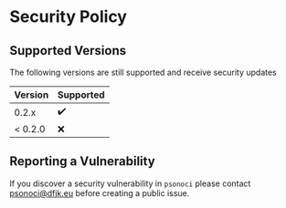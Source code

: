 # Security Policy

## Supported Versions

The following versions are still supported and receive security updates

| Version | Supported          |
| ------- | ------------------ |
| 0.2.x   | ✔️                  |
| < 0.2.0 | :x:                |

## Reporting a Vulnerability

If you discover a security vulnerability in `psonoci` please contact psonoci@dfjk.eu before creating a public issue.
